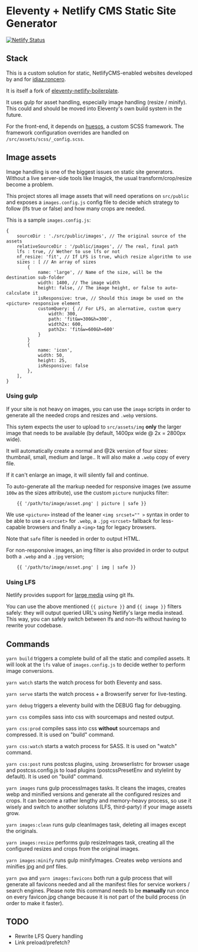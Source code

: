 # Eleventy + Netlify CMS Static Site Generator

[![Netlify Status](https://api.netlify.com/api/v1/badges/5d0ca7a5-6f8a-47fc-bb0c-b1f04b729bd1/deploy-status)](https://app.netlify.com/sites/eleventy-netlify-cms/deploys)


## Stack

This is a custom solution for static, NetlifyCMS-enabled websites developed by and for [idiaz.roncero](http://idiazroncero.com).

It is itself a fork of [eleventy-netlify-boilerplate](https://github.com/danurbanowicz/eleventy-netlify-boilerplate).

It uses gulp for asset handling, especially image handling (resize / minify). This could and should be moved into Eleventy's own build system in the future.

For the front-end, it depends on [huesos](https://www.npmjs.com/package/huesos), a custom SCSS framework. The framework configuration overrides are handled on  `/src/assets/scss/_config.scss`.

## Image assets

Image handling is one of the biggest issues on static site generators. Without a live server-side tools like Imagick, the usual transform/crop/resize become a problem.

This project stores all image assets that will need operations on `src/public` and exposes a `images.config.js` config file to decide which strategy to follow (lfs true or false) and how many crops are needed.

This is a sample `images.config.js`:

```
{
    sourceDir : './src/public/images', // The original source of the assets
    relativeSourceDir : '/public/images', // The real, final path
    lfs : true, // Wether to use lfs or not 
    nf_resize: 'fit', // If LFS is true, which resize algorithm to use
    sizes : [ // An array of sizes
        {
            name: 'large', // Name of the size, will be the destination sub-folder
            width: 1400, // The image width
            height: false, // The image height, or false to auto-calculate it
            isResponsive: true, // Should this image be used on the <picture> responsive element
            customQuery: { // For LFS, an alernative, custom query
                width: 300,
                path: 'fit&w=300&h=300', 
                width2x: 600,
                path2x: 'fit&w=600&h=600'
            }
        }
        {
            name: 'icon',
            width: 50,
            height: 25,
            isResponsive: false
        },
    ],
}
```

### Using gulp

If your site is not heavy on images, you can use the `image` scripts in order to generate all the needed crops and resizes and `.webp` versions.

This sytem expects the user to upload to `src/assets/img` __only__ the larger image that needs to be available (by default, 1400px wide @ 2x = 2800px wide). 

It will automatically create a normal and @2k version of four sizes: thumbnail, small, medium and large.. It will also make a `.webp` copy of every file.

If it can't enlarge an image, it will silently fail and continue.

To auto-generate all the markup needed for responsive images (we assume `100w` as the sizes attribute), use the custom `picture` nunjucks filter:

```
    {{ '/path/to/image/asset.png' | picture | safe }}
```

We use `<picture>` instead of the leaner `<img srcset="" >` syntax in order to be able to use a `<srcset>` for `.webp`, a `.jpg` `<srcset>` fallback for less-capable browsers and finally a `<img>` tag for legacy browsers.

Note that `safe` filter is needed in order to output HTML.

For non-responsive images, an img filter is also provided in order to output both a `.webp` and a `.jpg` version;

```
    {{ '/path/to/image/asset.png' | img | safe }}
```

### Using LFS

Netlify provides support for [large media](https://www.netlify.com/docs/large-media/) using git lfs.

You can use the above mentioned `{{ picture }}` and `{{ image }}` filters safely: they will output queried URL's using Netlify's large media instead. This way, you can safely switch between lfs and non-lfs without having to rewrite your codebase. 



## Commands

`yarn build` triggers a complete build of all the static and compiled assets. It will look at the `lfs` value of `images.config.js` to decide wether to perform image conversions.

`yarn watch` starts the watch process for both Eleventy and sass.

`yarn serve` starts the watch process + a Browserify server for live-testing.

`yarn debug` triggers a eleventy build with the DEBUG flag for debugging.

`yarn css` compiles sass into css with sourcemaps and nested output.

`yarn css:prod` compiles sass into css __without__ sourcemaps and compressed. It is used on "build" command.

`yarn css:watch` starts a watch process for SASS. It is used on "watch" command.

`yarn css:post` runs postcss plugins, using .browserlistrc for browser usage and postcss.config.js to load plugins (postcssPresetEnv and stylelint by default). It is used on "build" command.

`yarn images` runs gulp processImages tasks. It cleans the images, creates webp and minified versions and generate all the configured resizes and crops. It can become a rather lengthy and memory-heavy process, so use it wisely and switch to another solutons (LFS, third-party) if your image assets grow.

`yarn images:clean` runs gulp cleanImages task, deleting all images except the originals.

`yarn images:resize` performs gulp resizeImages task, creating all the configured resizes and crops from the original images.

`yarn images:minify` runs gulp minifyImages. Creates webp versions and minifies jpg and pnf files.

`yarn pwa` and `yarn images:favicons` both run a gulp process that will generate all favicons needed and all the manifest files for service workers / search engines. Please note this command needs to be __manually__ run once on every favicon.jpg change because it is not part of the build process (in order to make it faster).


## TODO

- Rewrite LFS Query handling
- Link preload/prefetch?

